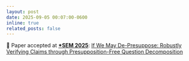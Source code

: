 ```yaml
---
layout: post
date: 2025-09-05 00:07:00-0600
inline: true
related_posts: false
---
```


🥳 Paper accepted at **[*SEM 2025](https://starsem2025.github.io/)**: [If We May De-Presuppose: Robustly Verifying Claims through Presupposition-Free Question Decomposition](https://arxiv.org/abs/2508.16838)